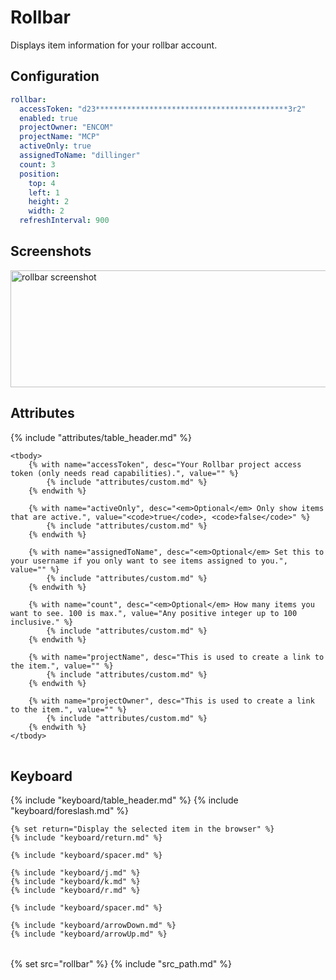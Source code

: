 # Rollbar

Displays item information for your rollbar account.

## Configuration

```yaml
rollbar:
  accessToken: "d23*******************************************3r2"
  enabled: true
  projectOwner: "ENCOM"
  projectName: "MCP"
  activeOnly: true
  assignedToName: "dillinger"
  count: 3
  position:
    top: 4
    left: 1
    height: 2
    width: 2
  refreshInterval: 900
```

## Screenshots

<img class="screenshot" src="/assets/modules/rollbar.png" width="640" height="187" alt="rollbar screenshot" />

## Attributes

<table>
    {% include "attributes/table_header.md" %}

    <tbody>
        {% with name="accessToken", desc="Your Rollbar project access token (only needs read capabilities).", value="" %}
            {% include "attributes/custom.md" %}
        {% endwith %}

        {% with name="activeOnly", desc="<em>Optional</em> Only show items that are active.", value="<code>true</code>, <code>false</code>" %}
            {% include "attributes/custom.md" %}
        {% endwith %}

        {% with name="assignedToName", desc="<em>Optional</em> Set this to your username if you only want to see items assigned to you.", value="" %}
            {% include "attributes/custom.md" %}
        {% endwith %}

        {% with name="count", desc="<em>Optional</em> How many items you want to see. 100 is max.", value="Any positive integer up to 100 inclusive." %}
            {% include "attributes/custom.md" %}
        {% endwith %}

        {% with name="projectName", desc="This is used to create a link to the item.", value="" %}
            {% include "attributes/custom.md" %}
        {% endwith %}

        {% with name="projectOwner", desc="This is used to create a link to the item.", value="" %}
            {% include "attributes/custom.md" %}
        {% endwith %}
    </tbody>
</table>

## Keyboard

<table>
  {% include "keyboard/table_header.md" %}

  <tbody>
    {% include "keyboard/foreslash.md" %}
 
    {% set return="Display the selected item in the browser" %}
    {% include "keyboard/return.md" %}

    {% include "keyboard/spacer.md" %}

    {% include "keyboard/j.md" %}
    {% include "keyboard/k.md" %}
    {% include "keyboard/r.md" %}

    {% include "keyboard/spacer.md" %}

    {% include "keyboard/arrowDown.md" %}
    {% include "keyboard/arrowUp.md" %}
  </tbody>
</table>

{% set src="rollbar" %}
{% include "src_path.md" %}
